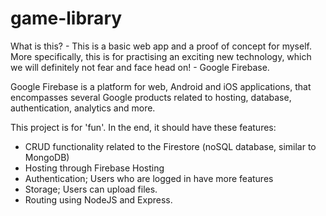 # game-library

What is this? - This is a basic web app and a proof of concept for myself. More specifically, this is for practising an exciting new technology, which we will definitely not fear and face head on! - Google Firebase.

Google Firebase is a platform for web, Android and iOS applications, that encompasses several Google products related to hosting, database, authentication, analytics and more.

This project is for 'fun'. In the end, it should have these features:
* CRUD functionality related to the Firestore (noSQL database, similar to MongoDB)
* Hosting through Firebase Hosting
* Authentication; Users who are logged in have more features
* Storage; Users can upload files.
* Routing using NodeJS and Express.
